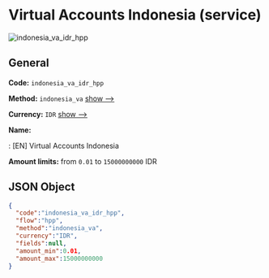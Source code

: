 
# Virtual Accounts Indonesia (service) 
![indonesia_va_idr_hpp](https://static.openfintech.io/payment_methods/indonesia_va_idr_hpp/logo.svg?w=400&c=v0.59.26#w200)  

## General 
 
**Code:** `indonesia_va_idr_hpp` 
 
**Method:** `indonesia_va` 
 [show -->](/payment-methods/indonesia_va/) 
 
**Currency:** `IDR` [show -->](/currencies/IDR/) 
 
**Name:** 
 
:	[EN] Virtual Accounts Indonesia 
 
**Amount limits:** from `0.01` to `15000000000` IDR 

## JSON Object 

```json
{
  "code":"indonesia_va_idr_hpp",
  "flow":"hpp",
  "method":"indonesia_va",
  "currency":"IDR",
  "fields":null,
  "amount_min":0.01,
  "amount_max":15000000000
}
```  
